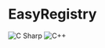 # EasyRegistry
 <img alt="C Sharp" src="https://img.shields.io/badge/license-MIT-brightgreen">
 <img alt="C++" src="https://img.shields.io/badge/c++-17-%2300599C?logo=c#">
